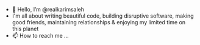 - 👋 Hello, I’m @realkarimsaleh
- I'm all about writing beautiful code, building disruptive software, making good friends, maintaining relationships & enjoying my limited time on this planet
- 📫 How to reach me ...

<!---
realkarimsaleh/realkarimsaleh is a ✨ special ✨ repository because its `README.md` (this file) appears on your GitHub profile.
You can click the Preview link to take a look at your changes.
--->
